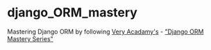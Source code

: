 # django_ORM_mastery

Mastering Django ORM by following [Very Acadamy's](https://www.youtube.com/c/veryacademy) - ["Django ORM Mastery Series"](https://www.youtube.com/watch?v=iQF6pln3Gog&list=PLOLrQ9Pn6cazjoDEnwzcdWWf4SNS0QZml)
